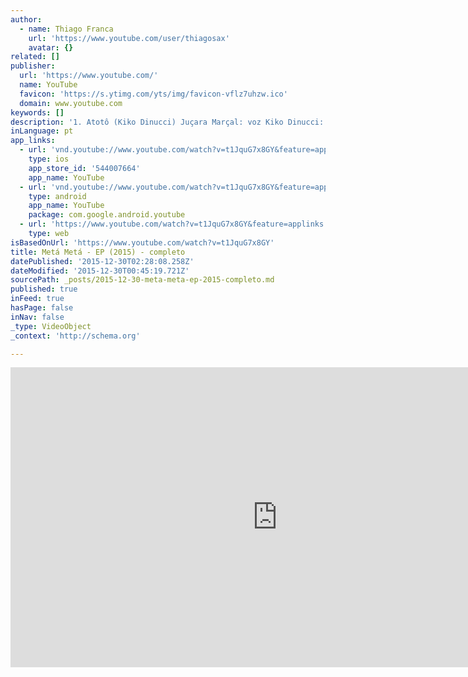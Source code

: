 ```yaml
---
author:
  - name: Thiago Franca
    url: 'https://www.youtube.com/user/thiagosax'
    avatar: {}
related: []
publisher:
  url: 'https://www.youtube.com/'
  name: YouTube
  favicon: 'https://s.ytimg.com/yts/img/favicon-vflz7uhzw.ico'
  domain: www.youtube.com
keywords: []
description: '1. Atotô (Kiko Dinucci) Juçara Marçal: voz Kiko Dinucci: guitarra e voz Thiago França: sax barítono Marcelo Cabral: baixo Serginho Machado: bateria 2. Me Perco Nesse Tempo (Edgard Scandurra) Juçara Marçal: voz Kiko Dinucci: guitarra e voz Thiago França: sax barítono Marcelo Cabral: baixo Serginho Machado: bateria 3.'
inLanguage: pt
app_links:
  - url: 'vnd.youtube://www.youtube.com/watch?v=t1JquG7x8GY&feature=applinks'
    type: ios
    app_store_id: '544007664'
    app_name: YouTube
  - url: 'vnd.youtube://www.youtube.com/watch?v=t1JquG7x8GY&feature=applinks'
    type: android
    app_name: YouTube
    package: com.google.android.youtube
  - url: 'https://www.youtube.com/watch?v=t1JquG7x8GY&feature=applinks'
    type: web
isBasedOnUrl: 'https://www.youtube.com/watch?v=t1JquG7x8GY'
title: Metá Metá - EP (2015) - completo
datePublished: '2015-12-30T02:28:08.258Z'
dateModified: '2015-12-30T00:45:19.721Z'
sourcePath: _posts/2015-12-30-meta-meta-ep-2015-completo.md
published: true
inFeed: true
hasPage: false
inNav: false
_type: VideoObject
_context: 'http://schema.org'

---
```

<iframe src="https://cdn.embedly.com/widgets/media.html?src=https%3A%2F%2Fwww.youtube.com%2Fembed%2Ft1JquG7x8GY%3Ffeature%3Doembed&amp;url=https%3A%2F%2Fwww.youtube.com%2Fwatch%3Fv%3Dt1JquG7x8GY&amp;image=https%3A%2F%2Fi.ytimg.com%2Fvi%2Ft1JquG7x8GY%2Fhqdefault.jpg&amp;key=b7d04c9b404c499eba89ee7072e1c4f7&amp;type=text%2Fhtml&amp;schema=youtube" width="854" height="480" scrolling="no" frameborder="0" allowfullscreen="allowfullscreen" style=""></iframe>